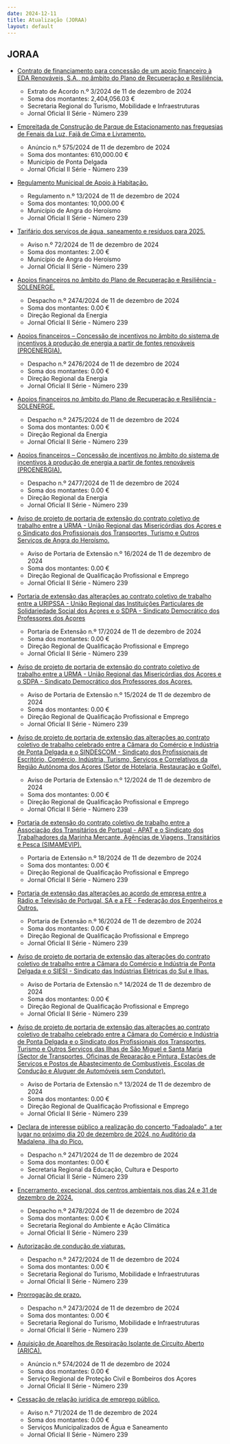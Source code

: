 ```yaml
---
date: 2024-12-11
title: Atualização (JORAA)
layout: default
---
```

## JORAA

* [Contrato de financiamento para concessão de um apoio financeiro à EDA Renováveis, S.A., no âmbito do Plano de Recuperação e Resiliência.](https://jo.azores.gov.pt/#/ato/cce6247e-981e-4647-a859-8b5c76c1f8fe)
  * Extrato de Acordo  n.º 3/2024 de 11 de dezembro de 2024
  * Soma dos montantes: 2,404,056.03 €
  * Secretaria Regional do Turismo, Mobilidade e Infraestruturas
  * Jornal Oficial II Série - Número 239

* [Empreitada de Construção de Parque de Estacionamento nas freguesias de Fenais da Luz, Fajã de Cima e Livramento.](https://jo.azores.gov.pt/#/ato/5e3f4679-4903-4c91-bb59-5aaa6ba294ce)
  * Anúncio n.º 575/2024 de 11 de dezembro de 2024
  * Soma dos montantes: 610,000.00 €
  * Município de Ponta Delgada
  * Jornal Oficial II Série - Número 239

* [Regulamento Municipal de Apoio à Habitação.](https://jo.azores.gov.pt/#/ato/0544bd60-80b9-406b-a0ff-606b2ffe02a2)
  * Regulamento n.º 13/2024 de 11 de dezembro de 2024
  * Soma dos montantes: 10,000.00 €
  * Município de Angra do Heroísmo
  * Jornal Oficial II Série - Número 239

* [Tarifário dos serviços de água, saneamento e resíduos para 2025.](https://jo.azores.gov.pt/#/ato/0ac6a176-7770-424e-81f1-92dc29422595)
  * Aviso n.º 72/2024 de 11 de dezembro de 2024
  * Soma dos montantes: 2.00 €
  * Município de Angra do Heroísmo
  * Jornal Oficial II Série - Número 239

* [Apoios financeiros no âmbito do Plano de Recuperação e Resiliência - SOLENERGE.](https://jo.azores.gov.pt/#/ato/2353e86b-2c25-48dc-acd2-3efa5f7357b6)
  * Despacho n.º 2474/2024 de 11 de dezembro de 2024
  * Soma dos montantes: 0.00 €
  * Direção Regional da Energia
  * Jornal Oficial II Série - Número 239

* [Apoios financeiros – Concessão de incentivos no âmbito do sistema de incentivos à produção de energia a partir de fontes renováveis (PROENERGIA).](https://jo.azores.gov.pt/#/ato/4a3fbb7a-41c3-4829-a377-f933bbbed8de)
  * Despacho n.º 2476/2024 de 11 de dezembro de 2024
  * Soma dos montantes: 0.00 €
  * Direção Regional da Energia
  * Jornal Oficial II Série - Número 239

* [Apoios financeiros no âmbito do Plano de Recuperação e Resiliência - SOLENERGE.](https://jo.azores.gov.pt/#/ato/265ea9b3-82f3-4358-813b-cd890ac990c9)
  * Despacho n.º 2475/2024 de 11 de dezembro de 2024
  * Soma dos montantes: 0.00 €
  * Direção Regional da Energia
  * Jornal Oficial II Série - Número 239

* [Apoios financeiros – Concessão de incentivos no âmbito do sistema de incentivos à produção de energia a partir de fontes renováveis (PROENERGIA).](https://jo.azores.gov.pt/#/ato/a717ec29-3010-46d1-a5cf-fc2412dec857)
  * Despacho n.º 2477/2024 de 11 de dezembro de 2024
  * Soma dos montantes: 0.00 €
  * Direção Regional da Energia
  * Jornal Oficial II Série - Número 239

* [Aviso de projeto de portaria de extensão do contrato coletivo de trabalho entre a URMA - União Regional das Misericórdias dos Açores e o Sindicato dos Profissionais dos Transportes, Turismo e Outros Serviços de Angra do Heroísmo.](https://jo.azores.gov.pt/#/ato/f10e3827-5de8-41f7-b524-d50fb9db449d)
  * Aviso de Portaria de Extensão n.º 16/2024 de 11 de dezembro de 2024
  * Soma dos montantes: 0.00 €
  * Direção Regional de Qualificação Profissional e Emprego
  * Jornal Oficial II Série - Número 239

* [Portaria de extensão das alterações ao contrato coletivo de trabalho entre a URIPSSA - União Regional das Instituições Particulares de Solidariedade Social dos Açores e o SDPA - Sindicato Democrático dos Professores dos Açores](https://jo.azores.gov.pt/#/ato/ef1004dc-9381-4ba8-846f-94ee03fc4667)
  * Portaria de Extensão n.º 17/2024 de 11 de dezembro de 2024
  * Soma dos montantes: 0.00 €
  * Direção Regional de Qualificação Profissional e Emprego
  * Jornal Oficial II Série - Número 239

* [Aviso de projeto de portaria de extensão do contrato coletivo de trabalho entre a URMA - União Regional das Misericórdias dos Açores e o SDPA - Sindicato Democrático dos Professores dos Açores.](https://jo.azores.gov.pt/#/ato/425c2708-3351-4c8b-8450-a01b6230e370)
  * Aviso de Portaria de Extensão n.º 15/2024 de 11 de dezembro de 2024
  * Soma dos montantes: 0.00 €
  * Direção Regional de Qualificação Profissional e Emprego
  * Jornal Oficial II Série - Número 239

* [Aviso de projeto de portaria de extensão das alterações ao contrato coletivo de trabalho celebrado entre a Câmara do Comércio e Indústria de Ponta Delgada e o SINDESCOM - Sindicato dos Profissionais de Escritório, Comércio, Indústria, Turismo, Serviços e Correlativos da Região Autónoma dos Açores (Setor de Hotelaria, Restauração e Golfe).](https://jo.azores.gov.pt/#/ato/97c4cb6b-2164-4de3-9491-bcf2fb4d9710)
  * Aviso de Portaria de Extensão n.º 12/2024 de 11 de dezembro de 2024
  * Soma dos montantes: 0.00 €
  * Direção Regional de Qualificação Profissional e Emprego
  * Jornal Oficial II Série - Número 239

* [Portaria de extensão do contrato coletivo de trabalho entre a Associação dos Transitários de Portugal - APAT e o Sindicato dos Trabalhadores da Marinha Mercante, Agências de Viagens, Transitários e Pesca (SIMAMEVIP).](https://jo.azores.gov.pt/#/ato/6c3dc274-a5db-4124-9a94-95be022a1ba9)
  * Portaria de Extensão n.º 18/2024 de 11 de dezembro de 2024
  * Soma dos montantes: 0.00 €
  * Direção Regional de Qualificação Profissional e Emprego
  * Jornal Oficial II Série - Número 239

* [Portaria de extensão das alterações ao acordo de empresa entre a Rádio e Televisão de Portugal, SA e a FE - Federação dos Engenheiros e Outros.](https://jo.azores.gov.pt/#/ato/994f97a7-81fa-4ce9-a9d8-eebfcf5c06a7)
  * Portaria de Extensão n.º 16/2024 de 11 de dezembro de 2024
  * Soma dos montantes: 0.00 €
  * Direção Regional de Qualificação Profissional e Emprego
  * Jornal Oficial II Série - Número 239

* [Aviso de projeto de portaria de extensão das alterações do contrato coletivo de trabalho entre a Câmara do Comércio e Indústria de Ponta Delgada e o SIESI - Sindicato das Indústrias Elétricas do Sul e Ilhas.](https://jo.azores.gov.pt/#/ato/e88ef5e9-29c7-4b2d-be6b-1026d26f0c57)
  * Aviso de Portaria de Extensão n.º 14/2024 de 11 de dezembro de 2024
  * Soma dos montantes: 0.00 €
  * Direção Regional de Qualificação Profissional e Emprego
  * Jornal Oficial II Série - Número 239

* [Aviso de projeto de portaria de extensão das alterações ao contrato coletivo de trabalho celebrado entre a Câmara do Comércio e Indústria de Ponta Delgada e o Sindicato dos Profissionais dos Transportes, Turismo e Outros Serviços das Ilhas de São Miguel e Santa Maria (Sector de Transportes, Oficinas de Reparação e Pintura, Estações de Serviços e Postos de Abastecimento de Combustíveis, Escolas de Condução e Aluguer de Automóveis sem Condutor).](https://jo.azores.gov.pt/#/ato/85a606be-37fa-493b-a7f2-3063d94913c6)
  * Aviso de Portaria de Extensão n.º 13/2024 de 11 de dezembro de 2024
  * Soma dos montantes: 0.00 €
  * Direção Regional de Qualificação Profissional e Emprego
  * Jornal Oficial II Série - Número 239

* [Declara de interesse público a realização do concerto “Fadoalado”, a ter lugar no próximo dia 20 de dezembro de 2024, no Auditório da Madalena, ilha do Pico.](https://jo.azores.gov.pt/#/ato/2ede5c68-1c19-4a04-b40a-5b2153a57389)
  * Despacho n.º 2471/2024 de 11 de dezembro de 2024
  * Soma dos montantes: 0.00 €
  * Secretaria Regional da Educação, Cultura e Desporto
  * Jornal Oficial II Série - Número 239

* [Encerramento, excecional, dos centros ambientais nos dias 24 e 31 de dezembro de 2024.](https://jo.azores.gov.pt/#/ato/7cec4f57-f17b-48e6-aec9-588c8b53895a)
  * Despacho n.º 2478/2024 de 11 de dezembro de 2024
  * Soma dos montantes: 0.00 €
  * Secretaria Regional do Ambiente e Ação Climática
  * Jornal Oficial II Série - Número 239

* [Autorização de condução de viaturas.](https://jo.azores.gov.pt/#/ato/8f533485-e6b2-46bf-94cb-ccf03bb29f12)
  * Despacho n.º 2472/2024 de 11 de dezembro de 2024
  * Soma dos montantes: 0.00 €
  * Secretaria Regional do Turismo, Mobilidade e Infraestruturas
  * Jornal Oficial II Série - Número 239

* [Prorrogação de prazo.](https://jo.azores.gov.pt/#/ato/2719a533-713d-4c07-8edd-1ca664e76978)
  * Despacho n.º 2473/2024 de 11 de dezembro de 2024
  * Soma dos montantes: 0.00 €
  * Secretaria Regional do Turismo, Mobilidade e Infraestruturas
  * Jornal Oficial II Série - Número 239

* [Aquisição de Aparelhos de Respiração Isolante de Circuito Aberto (ARICA).](https://jo.azores.gov.pt/#/ato/35302cc4-4db4-4a3e-bba0-33122b96bae4)
  * Anúncio n.º 574/2024 de 11 de dezembro de 2024
  * Soma dos montantes: 0.00 €
  * Serviço Regional de Proteção Civil e Bombeiros dos Açores
  * Jornal Oficial II Série - Número 239

* [Cessação de relação jurídica de emprego público.](https://jo.azores.gov.pt/#/ato/b292d610-96b9-4539-8f08-c8f442641bb1)
  * Aviso n.º 71/2024 de 11 de dezembro de 2024
  * Soma dos montantes: 0.00 €
  * Serviços Municipalizados de Água e Saneamento 
  * Jornal Oficial II Série - Número 239

